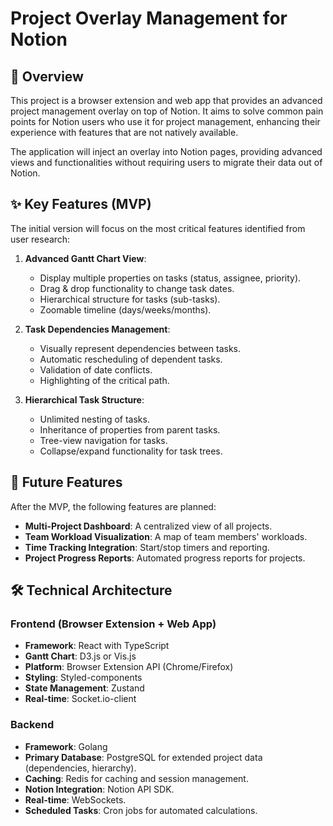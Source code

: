 # Project Overlay Management for Notion

## 📝 Overview

This project is a browser extension and web app that provides an advanced project management overlay on top of Notion. It aims to solve common pain points for Notion users who use it for project management, enhancing their experience with features that are not natively available.

The application will inject an overlay into Notion pages, providing advanced views and functionalities without requiring users to migrate their data out of Notion.

## ✨ Key Features (MVP)

The initial version will focus on the most critical features identified from user research:

1.  **Advanced Gantt Chart View**:
    *   Display multiple properties on tasks (status, assignee, priority).
    *   Drag & drop functionality to change task dates.
    *   Hierarchical structure for tasks (sub-tasks).
    *   Zoomable timeline (days/weeks/months).

2.  **Task Dependencies Management**:
    *   Visually represent dependencies between tasks.
    *   Automatic rescheduling of dependent tasks.
    *   Validation of date conflicts.
    *   Highlighting of the critical path.

3.  **Hierarchical Task Structure**:
    *   Unlimited nesting of tasks.
    *   Inheritance of properties from parent tasks.
    *   Tree-view navigation for tasks.
    *   Collapse/expand functionality for task trees.

## 🚀 Future Features

After the MVP, the following features are planned:

*   **Multi-Project Dashboard**: A centralized view of all projects.
*   **Team Workload Visualization**: A map of team members' workloads.
*   **Time Tracking Integration**: Start/stop timers and reporting.
*   **Project Progress Reports**: Automated progress reports for projects.

## 🛠️ Technical Architecture

### Frontend (Browser Extension + Web App)

*   **Framework**: React with TypeScript
*   **Gantt Chart**: D3.js or Vis.js
*   **Platform**: Browser Extension API (Chrome/Firefox)
*   **Styling**: Styled-components
*   **State Management**: Zustand
*   **Real-time**: Socket.io-client

### Backend

*   **Framework**: Golang
*   **Primary Database**: PostgreSQL for extended project data (dependencies, hierarchy).
*   **Caching**: Redis for caching and session management.
*   **Notion Integration**: Notion API SDK.
*   **Real-time**: WebSockets.
*   **Scheduled Tasks**: Cron jobs for automated calculations.
